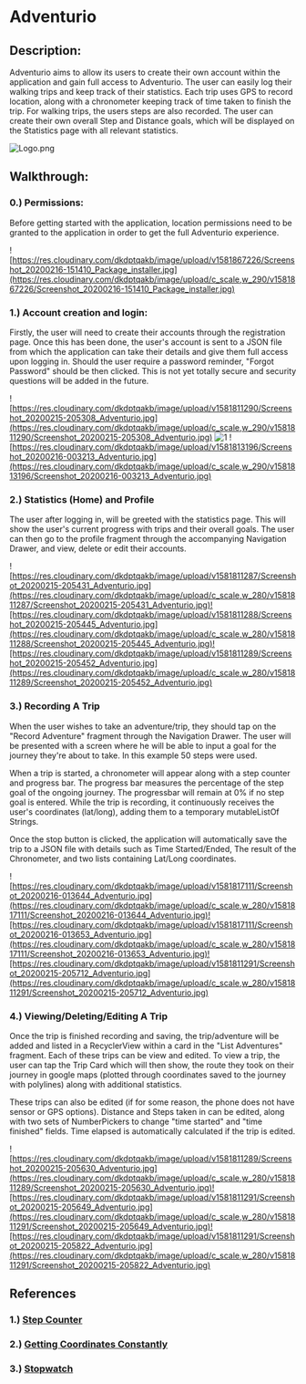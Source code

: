 

# Adventurio
## Description:

Adventurio aims to allow its users to create their own account within the application and gain full access to Adventurio. The user can easily log their walking trips and keep track of their statistics. Each trip uses GPS to record location, along with a chronometer keeping track of time taken to finish the trip. For walking trips, the users steps are also recorded. The user can create their own overall Step and Distance goals, which will be displayed on the Statistics page with all relevant statistics.

![Logo.png](https://res.cloudinary.com/dkdptqakb/image/upload/c_scale,w_650/v1581811426/icon.png)
## Walkthrough:
### 0.) Permissions:
Before getting started with the application, location permissions need to be granted to the application in order to get the full Adventurio experience. 

![https://res.cloudinary.com/dkdptqakb/image/upload/v1581867226/Screenshot_20200216-151410_Package_installer.jpg](https://res.cloudinary.com/dkdptqakb/image/upload/c_scale,w_290/v1581867226/Screenshot_20200216-151410_Package_installer.jpg)

### 1.) Account creation and login:
Firstly, the user will need to create their accounts through the registration page. Once this has been done, the user's account is sent to a JSON file from which the application can take their details and give them full access upon logging in.
Should the user require a password reminder, "Forgot Password" should be then clicked. This is not yet totally secure and security questions will be added in the future.

   ![https://res.cloudinary.com/dkdptqakb/image/upload/v1581811290/Screenshot_20200215-205308_Adventurio.jpg](https://res.cloudinary.com/dkdptqakb/image/upload/c_scale,w_290/v1581811290/Screenshot_20200215-205308_Adventurio.jpg)   ![1](https://res.cloudinary.com/dkdptqakb/image/upload/c_scale,w_290/v1581811289/Screenshot_20200215-205205_Adventurio.jpg) ![https://res.cloudinary.com/dkdptqakb/image/upload/v1581813196/Screenshot_20200216-003213_Adventurio.jpg](https://res.cloudinary.com/dkdptqakb/image/upload/c_scale,w_290/v1581813196/Screenshot_20200216-003213_Adventurio.jpg)
  
  ### 2.) Statistics (Home) and Profile
  The user after logging in, will be greeted with the statistics page. This will show the user's current progress with trips and their overall goals. The user can then go to the profile fragment through the accompanying Navigation Drawer, and view, delete or edit their accounts.
  
  ![https://res.cloudinary.com/dkdptqakb/image/upload/v1581811287/Screenshot_20200215-205431_Adventurio.jpg](https://res.cloudinary.com/dkdptqakb/image/upload/c_scale,w_280/v1581811287/Screenshot_20200215-205431_Adventurio.jpg)![https://res.cloudinary.com/dkdptqakb/image/upload/v1581811288/Screenshot_20200215-205445_Adventurio.jpg](https://res.cloudinary.com/dkdptqakb/image/upload/c_scale,w_280/v1581811288/Screenshot_20200215-205445_Adventurio.jpg)![https://res.cloudinary.com/dkdptqakb/image/upload/v1581811289/Screenshot_20200215-205452_Adventurio.jpg](https://res.cloudinary.com/dkdptqakb/image/upload/c_scale,w_280/v1581811289/Screenshot_20200215-205452_Adventurio.jpg)
### 3.) Recording A Trip 
When the user wishes to take an adventure/trip, they should tap on the "Record Adventure" fragment through the Navigation Drawer. The user will be presented with a screen where he will be able to input a goal for the journey they're about to take. In this example 50 steps were used.

When a trip is started, a chronometer will appear along with a step counter and progress bar. The progress bar measures the percentage of the step goal of the ongoing journey. The progressbar will remain at 0% if no step goal is entered. While the trip is recording, it continuously receives the user's coordinates (lat/long), adding them to a temporary mutableListOf Strings.

Once the stop button is clicked, the application will automatically save the trip to a JSON file with details such as Time Started/Ended, The result of the Chronometer, and two lists containing Lat/Long coordinates.

![https://res.cloudinary.com/dkdptqakb/image/upload/v1581817111/Screenshot_20200216-013644_Adventurio.jpg](https://res.cloudinary.com/dkdptqakb/image/upload/c_scale,w_280/v1581817111/Screenshot_20200216-013644_Adventurio.jpg)![https://res.cloudinary.com/dkdptqakb/image/upload/v1581817111/Screenshot_20200216-013653_Adventurio.jpg](https://res.cloudinary.com/dkdptqakb/image/upload/c_scale,w_280/v1581817111/Screenshot_20200216-013653_Adventurio.jpg)![https://res.cloudinary.com/dkdptqakb/image/upload/v1581811291/Screenshot_20200215-205712_Adventurio.jpg](https://res.cloudinary.com/dkdptqakb/image/upload/c_scale,w_280/v1581811291/Screenshot_20200215-205712_Adventurio.jpg)
### 4.) Viewing/Deleting/Editing A Trip
 Once the trip is finished recording and saving, the trip/adventure will be added and listed in a RecyclerView within a card in the "List Adventures" fragment. Each of these trips can be view and edited. To view a trip, the user can tap the Trip Card which will then show, the route they took on their journey in google maps (plotted through coordinates saved to the journey with polylines) along with additional statistics. 
 
These trips can also be edited (if for some reason, the phone does not have sensor or GPS options). Distance and Steps taken in can be edited, along with two sets of NumberPickers to change "time started" and "time finished" fields. Time elapsed is automatically calculated if the trip is edited.

![https://res.cloudinary.com/dkdptqakb/image/upload/v1581811289/Screenshot_20200215-205630_Adventurio.jpg](https://res.cloudinary.com/dkdptqakb/image/upload/c_scale,w_280/v1581811289/Screenshot_20200215-205630_Adventurio.jpg)![https://res.cloudinary.com/dkdptqakb/image/upload/v1581811291/Screenshot_20200215-205649_Adventurio.jpg](https://res.cloudinary.com/dkdptqakb/image/upload/c_scale,w_280/v1581811291/Screenshot_20200215-205649_Adventurio.jpg)![https://res.cloudinary.com/dkdptqakb/image/upload/v1581811291/Screenshot_20200215-205822_Adventurio.jpg](https://res.cloudinary.com/dkdptqakb/image/upload/c_scale,w_280/v1581811291/Screenshot_20200215-205822_Adventurio.jpg)

## References
### 1.) [Step Counter](https://medium.com/@ssaurel/create-a-step-counter-fitness-app-for-android-with-kotlin-bbfb6ffe3ea7)
### 2.) [Getting Coordinates Constantly](https://stackoverflow.com/questions/45958226/get-location-android-kotlin)
### 3.) [Stopwatch](https://github.com/ajithvgiri/Stopwatch)

